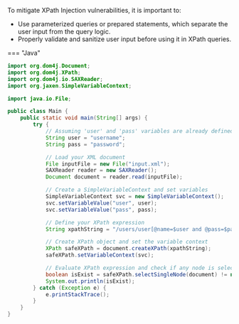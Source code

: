 To mitigate XPath Injection vulnerabilities, it is important to: 

* Use parameterized queries or prepared statements, which separate the user input from the query logic.
* Properly validate and sanitize user input before using it in XPath queries. 


=== "Java"
  ```java
  import org.dom4j.Document;
  import org.dom4j.XPath;
  import org.dom4j.io.SAXReader;
  import org.jaxen.SimpleVariableContext;
  
  import java.io.File;
  
  public class Main {
      public static void main(String[] args) {
          try {
              // Assuming 'user' and 'pass' variables are already defined
              String user = "username";
              String pass = "password";
  
              // Load your XML document
              File inputFile = new File("input.xml");
              SAXReader reader = new SAXReader();
              Document document = reader.read(inputFile);
  
              // Create a SimpleVariableContext and set variables
              SimpleVariableContext svc = new SimpleVariableContext();
              svc.setVariableValue("user", user);
              svc.setVariableValue("pass", pass);
  
              // Define your XPath expression
              String xpathString = "/users/user[@name=$user and @pass=$pass]";
  
              // Create XPath object and set the variable context
              XPath safeXPath = document.createXPath(xpathString);
              safeXPath.setVariableContext(svc);
  
              // Evaluate XPath expression and check if any node is selected
              boolean isExist = safeXPath.selectSingleNode(document) != null;
              System.out.println(isExist);
          } catch (Exception e) {
              e.printStackTrace();
          }
      }
  }
  ```